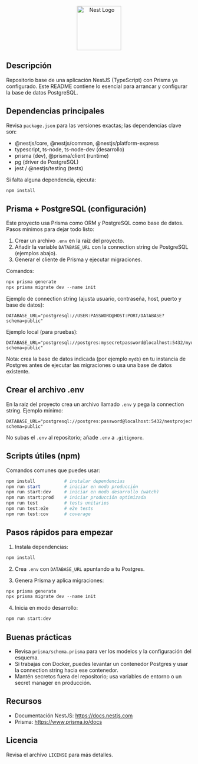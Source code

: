 <p align="center">
  <a href="http://nestjs.com/" target="blank"><img src="https://nestjs.com/img/logo-small.svg" width="120" alt="Nest Logo" /></a>
</p>

## Descripción

Repositorio base de una aplicación NestJS (TypeScript) con Prisma ya configurado. Este README contiene lo esencial para arrancar y configurar la base de datos PostgreSQL.

## Dependencias principales

Revisa `package.json` para las versiones exactas; las dependencias clave son:

- @nestjs/core, @nestjs/common, @nestjs/platform-express
- typescript, ts-node, ts-node-dev (desarrollo)
- prisma (dev), @prisma/client (runtime)
- pg (driver de PostgreSQL)
- jest / @nestjs/testing (tests)

Si falta alguna dependencia, ejecuta:

```powershell
npm install
```

## Prisma + PostgreSQL (configuración)

Este proyecto usa Prisma como ORM y PostgreSQL como base de datos. Pasos mínimos para dejar todo listo:

1. Crear un archivo `.env` en la raíz del proyecto.
2. Añadir la variable `DATABASE_URL` con la connection string de PostgreSQL (ejemplos abajo).
3. Generar el cliente de Prisma y ejecutar migraciones.

Comandos:

```powershell
npx prisma generate
npx prisma migrate dev --name init
```

Ejemplo de connection string (ajusta usuario, contraseña, host, puerto y base de datos):

```text
DATABASE_URL="postgresql://USER:PASSWORD@HOST:PORT/DATABASE?schema=public"
```

Ejemplo local (para pruebas):

```text
DATABASE_URL="postgresql://postgres:mysecretpassword@localhost:5432/mydb?schema=public"
```

Nota: crea la base de datos indicada (por ejemplo `mydb`) en tu instancia de Postgres antes de ejecutar las migraciones o usa una base de datos existente.

## Crear el archivo .env

En la raíz del proyecto crea un archivo llamado `.env` y pega la connection string. Ejemplo mínimo:

```text
DATABASE_URL="postgresql://postgres:password@localhost:5432/nestproject?schema=public"
```

No subas el `.env` al repositorio; añade `.env` a `.gitignore`.

## Scripts útiles (npm)

Comandos comunes que puedes usar:

```powershell
npm install           # instalar dependencias
npm run start         # iniciar en modo producción
npm run start:dev     # iniciar en modo desarrollo (watch)
npm run start:prod    # iniciar producción optimizada
npm run test          # tests unitarios
npm run test:e2e      # e2e tests
npm run test:cov      # coverage
```

## Pasos rápidos para empezar

1. Instala dependencias:

```powershell
npm install
```

2. Crea `.env` con `DATABASE_URL` apuntando a tu Postgres.

3. Genera Prisma y aplica migraciones:

```powershell
npx prisma generate
npx prisma migrate dev --name init
```

4. Inicia en modo desarrollo:

```powershell
npm run start:dev
```

## Buenas prácticas

- Revisa `prisma/schema.prisma` para ver los modelos y la configuración del esquema.
- Si trabajas con Docker, puedes levantar un contenedor Postgres y usar la connection string hacia ese contenedor.
- Mantén secretos fuera del repositorio; usa variables de entorno o un secret manager en producción.

## Recursos

- Documentación NestJS: https://docs.nestjs.com
- Prisma: https://www.prisma.io/docs

## Licencia

Revisa el archivo `LICENSE` para más detalles.
